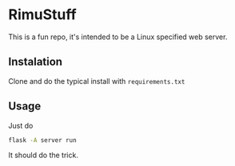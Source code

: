 # RimuStuff

This is a fun repo, it's intended to be a Linux specified web server.

## Instalation

Clone and do the typical install with `requirements.txt`

## Usage

Just do


```sh
flask -A server run
```

It should do the trick.
